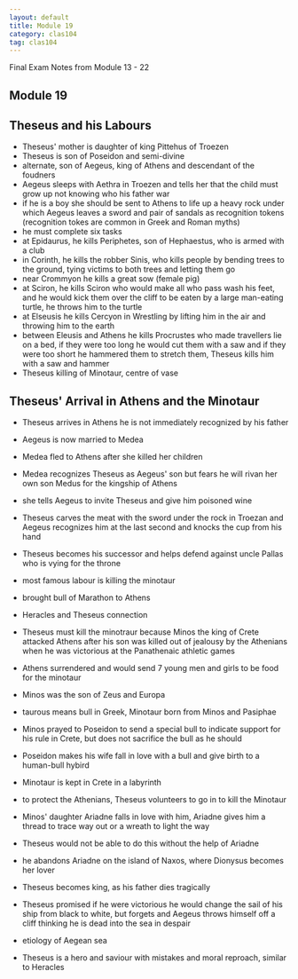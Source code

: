 ```yaml
---
layout: default
title: Module 19
category: clas104
tag: clas104
---
```


Final Exam Notes from Module 13 - 22

## Module 19

## Theseus and his Labours
- Theseus' mother is daughter of king Pittehus of Troezen
- Theseus is son of Poseidon and semi-divine
- alternate, son of Aegeus, king of Athens and descendant of the foudners
- Aegeus sleeps with Aethra in Troezen and tells her that the child must grow up not knowing who his father war
- if he is a boy she should be sent to Athens to life up a heavy rock under which Aegeus leaves a sword and pair of sandals as recognition tokens (recognition tokes are common in Greek and Roman myths)
- he must complete six tasks
- at Epidaurus, he kills Periphetes, son of Hephaestus, who is armed with a club
- in Corinth, he kills the robber Sinis, who kills people by bending trees to the ground, tying victims to both trees and letting them go
- near Crommyon he kills a great sow (female pig)
- at Sciron, he kills Sciron who would make all who pass wash his feet, and he would kick them over the cliff to be eaten by a large man-eating turtle, he throws him to the turtle
- at Elseusis he kills Cercyon in Wrestling by lifting him in the air and throwing him to the earth
- between Eleusis and Athens he kills Procrustes who made travellers lie on a bed, if they were too long he would cut them with a saw and if they were too short he hammered them to stretch them, Theseus kills him with a saw and hammer
- Theseus killing of Minotaur, centre of vase

## Theseus' Arrival in Athens and the Minotaur
- Theseus arrives in Athens he is not immediately recognized by his father
- Aegeus is now married to Medea
- Medea fled to Athens after she killed her children
- Medea recognizes Theseus as Aegeus' son but fears he will rivan her own son Medus for the kingship of Athens
- she tells Aegeus to invite Theseus and give him poisoned wine
- Theseus carves the meat with the sword under the rock in Troezan and Aegeus recognizes him at the last second and knocks the cup from his hand
- Theseus becomes his successor and helps defend against uncle Pallas who is vying for the throne

- most famous labour is killing the minotaur
- brought bull of Marathon to Athens
- Heracles and Theseus connection
- Theseus must kill the minotraur because Minos the king of Crete attacked Athens after his son was killed out of jealousy by the Athenians when he was victorious at the Panathenaic athletic games
- Athens surrendered and would send 7 young men and girls to be food for the minotaur
- Minos was the son of Zeus and Europa
- taurous means bull in Greek, Minotaur born from Minos and Pasiphae
- Minos prayed to Poseidon to send a special bull to indicate support for his rule in Crete, but does not sacrifice the bull as he should
- Poseidon makes his wife fall in love with a bull and give birth to a human-bull hybird
- Minotaur is kept in Crete in a labyrinth
- to protect the Athenians, Theseus volunteers to go in to kill the Minotaur
- Minos' daughter Ariadne falls in love with him, Ariadne gives him a thread to trace way out or a wreath to light the way
- Theseus would not be able to do this without the help of Ariadne
- he abandons Ariadne on the island of Naxos, where Dionysus becomes her lover
- Theseus becomes king, as his father dies tragically
- Theseus promised if he were victorious he would change the sail of his ship from black to white, but forgets and Aegeus throws himself off a cliff thinking he is dead into the sea in despair
- etiology of Aegean sea
- Theseus is a hero and saviour with mistakes and moral reproach, similar to Heracles
